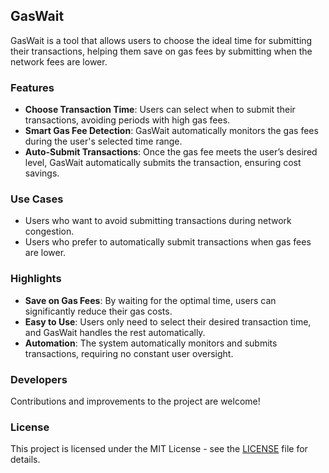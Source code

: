 ## GasWait

GasWait is a tool that allows users to choose the ideal time for submitting their 
transactions, helping them save on gas fees by submitting when the network fees are lower.


### Features

- **Choose Transaction Time**: Users can select when to submit their transactions, avoiding periods with high gas fees.
- **Smart Gas Fee Detection**: GasWait automatically monitors the gas fees during the user's selected time range.
- **Auto-Submit Transactions**: Once the gas fee meets the user’s desired level, GasWait automatically submits the transaction, ensuring cost savings.


### Use Cases

- Users who want to avoid submitting transactions during network congestion.
- Users who prefer to automatically submit transactions when gas fees are lower.


### Highlights

- **Save on Gas Fees**: By waiting for the optimal time, users can significantly reduce their gas costs.
- **Easy to Use**: Users only need to select their desired transaction time, and GasWait handles the rest automatically.
- **Automation**: The system automatically monitors and submits transactions, requiring no constant user oversight.

### Developers

Contributions and improvements to the project are welcome!


### License
This project is licensed under the MIT License - see the [LICENSE](./LICENSE) file for details.
